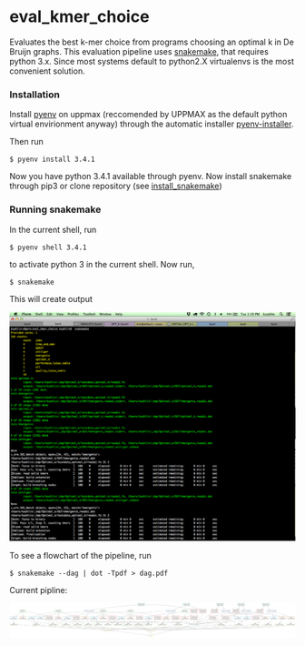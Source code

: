 # eval_kmer_choice
Evaluates the best k-mer choice from programs choosing an optimal k in De Bruijn graphs. This evaluation pipeline uses [snakemake](https://bitbucket.org/johanneskoester/snakemake/wiki/Home), that requires python 3.x. Since most systems default to python2.X virtualenvs is the most convenient solution. 

### Installation
Install [pyenv](https://github.com/yyuu/pyenv) on uppmax (reccomended by UPPMAX as the default python virtual envirionment anyway) through the automatic installer [pyenv-installer](https://github.com/yyuu/pyenv-installer).

Then run 

    $ pyenv install 3.4.1

Now you have python 3.4.1 available through pyenv. Now install snakemake through pip3 or clone repository (see [install_snakemake](https://bitbucket.org/johanneskoester/snakemake/wiki/Documentation#markdown-header-installation))

### Running snakemake

In the current shell, run

    $ pyenv shell 3.4.1

to activate python 3 in the current shell. Now run,

    $ snakemake

This will create output

![Example](figures/terminal.png)

To see a flowchart of the pipeline, run 

    $ snakemake --dag | dot -Tpdf > dag.pdf

Current pipline:

![Example](figures/dag.png)
